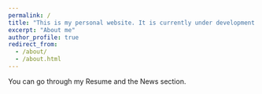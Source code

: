 ```yaml
---
permalink: /
title: "This is my personal website. It is currently under development."
excerpt: "About me"
author_profile: true
redirect_from: 
  - /about/
  - /about.html
---
```


You can go through my Resume and the News section.
